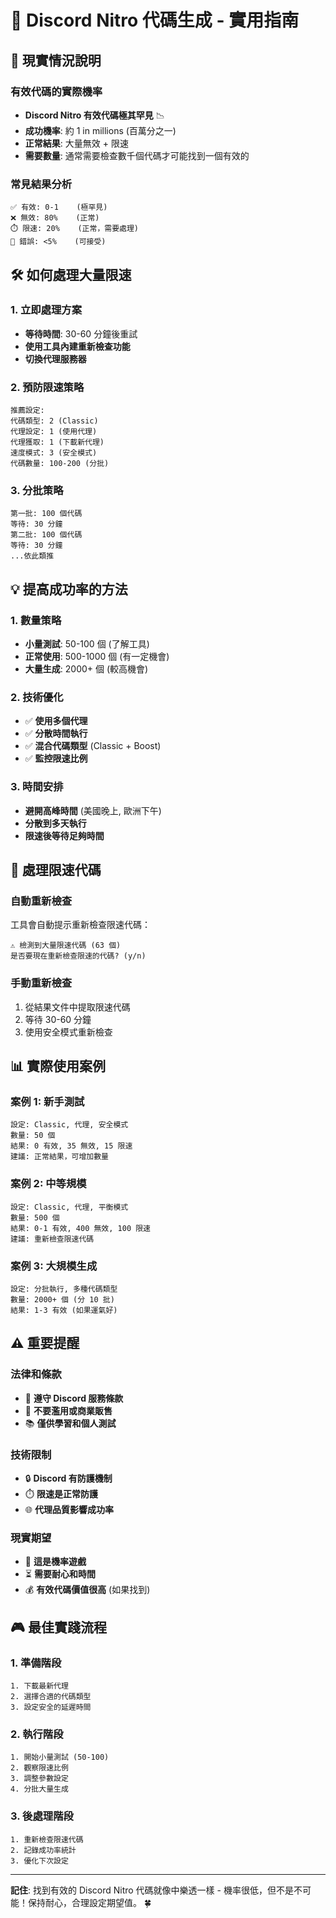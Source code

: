 # 🚀 Discord Nitro 代碼生成 - 實用指南

## 🎯 現實情況說明

### 有效代碼的實際機率
- **Discord Nitro 有效代碼極其罕見** 📉
- **成功機率**: 約 1 in millions (百萬分之一)
- **正常結果**: 大量無效 + 限速
- **需要數量**: 通常需要檢查數千個代碼才可能找到一個有效的

### 常見結果分析
```
✅ 有效: 0-1    (極罕見)
❌ 無效: 80%    (正常)
⏱️ 限速: 20%    (正常，需要處理)
🔧 錯誤: <5%    (可接受)
```

## 🛠️ 如何處理大量限速

### 1. 立即處理方案
- **等待時間**: 30-60 分鐘後重試
- **使用工具內建重新檢查功能**
- **切換代理服務器**

### 2. 預防限速策略
```
推薦設定:
代碼類型: 2 (Classic)
代理設定: 1 (使用代理)
代理獲取: 1 (下載新代理)
速度模式: 3 (安全模式)
代碼數量: 100-200 (分批)
```

### 3. 分批策略
```
第一批: 100 個代碼
等待: 30 分鐘
第二批: 100 個代碼
等待: 30 分鐘
...依此類推
```

## 💡 提高成功率的方法

### 1. 數量策略
- **小量測試**: 50-100 個 (了解工具)
- **正常使用**: 500-1000 個 (有一定機會)
- **大量生成**: 2000+ 個 (較高機會)

### 2. 技術優化
- ✅ **使用多個代理**
- ✅ **分散時間執行**
- ✅ **混合代碼類型** (Classic + Boost)
- ✅ **監控限速比例**

### 3. 時間安排
- **避開高峰時間** (美國晚上, 歐洲下午)
- **分散到多天執行**
- **限速後等待足夠時間**

## 🔄 處理限速代碼

### 自動重新檢查
工具會自動提示重新檢查限速代碼：
```
⚠️ 檢測到大量限速代碼 (63 個)
是否要現在重新檢查限速的代碼? (y/n)
```

### 手動重新檢查
1. 從結果文件中提取限速代碼
2. 等待 30-60 分鐘
3. 使用安全模式重新檢查

## 📊 實際使用案例

### 案例 1: 新手測試
```
設定: Classic, 代理, 安全模式
數量: 50 個
結果: 0 有效, 35 無效, 15 限速
建議: 正常結果，可增加數量
```

### 案例 2: 中等規模
```
設定: Classic, 代理, 平衡模式  
數量: 500 個
結果: 0-1 有效, 400 無效, 100 限速
建議: 重新檢查限速代碼
```

### 案例 3: 大規模生成
```
設定: 分批執行, 多種代碼類型
數量: 2000+ 個 (分 10 批)
結果: 1-3 有效 (如果運氣好)
```

## ⚠️ 重要提醒

### 法律和條款
- 📜 **遵守 Discord 服務條款**
- 🚫 **不要濫用或商業販售**
- 📚 **僅供學習和個人測試**

### 技術限制
- 🔒 **Discord 有防護機制**
- ⏱️ **限速是正常防護**
- 🌐 **代理品質影響成功率**

### 現實期望
- 🎲 **這是機率遊戲**
- ⏳ **需要耐心和時間**  
- 💰 **有效代碼價值很高** (如果找到)

## 🎮 最佳實踐流程

### 1. 準備階段
```
1. 下載最新代理
2. 選擇合適的代碼類型
3. 設定安全的延遲時間
```

### 2. 執行階段
```
1. 開始小量測試 (50-100)
2. 觀察限速比例
3. 調整參數設定
4. 分批大量生成
```

### 3. 後處理階段
```
1. 重新檢查限速代碼
2. 記錄成功率統計
3. 優化下次設定
```

---

**記住**: 找到有效的 Discord Nitro 代碼就像中樂透一樣 - 機率很低，但不是不可能！保持耐心，合理設定期望值。 🍀
